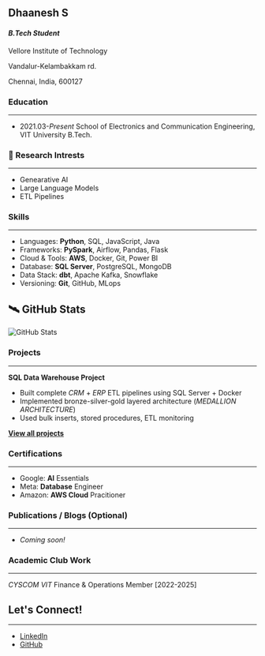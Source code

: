 ## Dhaanesh S

#### _B.Tech Student_

Vellore Institute of Technology

Vandalur-Kelambakkam rd.

Chennai, India, 600127

### Education
___

* 2021.03-_Present_ School of Electronics and Communication Engineering, VIT University B.Tech.

### 🧪 Research Intrests
___

* Genearative AI
* Large Language Models
* ETL Pipelines

### Skills
___

* Languages: **Python**, SQL, JavaScript, Java
* Frameworks: **PySpark**, Airflow, Pandas, Flask  
* Cloud & Tools: **AWS**, Docker, Git, Power BI  
* Database: **SQL Server**, PostgreSQL, MongoDB  
* Data Stack: **dbt**, Apache Kafka, Snowflake  
* Versioning: **Git**, GitHub, MLops

## 🛰️ GitHub Stats

![GitHub Stats](https://github-readme-stats.vercel.app/api?username=Dhaanesh26&theme=default_repocard&hide_border=false&include_all_commits=true&count_private=false)

### Projects
___

**SQL Data Warehouse Project**  
- Built complete _CRM_ + _ERP_ ETL pipelines using SQL Server + Docker  
- Implemented bronze-silver-gold layered architecture (_MEDALLION ARCHITECTURE_)
- Used bulk inserts, stored procedures, ETL monitoring  

[__View all projects__](https://github.com/Dhaanesh26?tab=repositories)


### Certifications
___

- Google: **AI** Essentials  
- Meta: **Database** Engineer 
- Amazon: **AWS Cloud** Pracitioner


### Publications / Blogs (Optional)
___

- _Coming soon!_

### Academic Club Work
___

_CYSCOM VIT_ Finance & Operations Member [2022-2025]


## Let's Connect!
___

- [LinkedIn](https://linkedin.com/in/dhaanesh-s)
- [GitHub](https://github.com/Dhaanesh26) 




